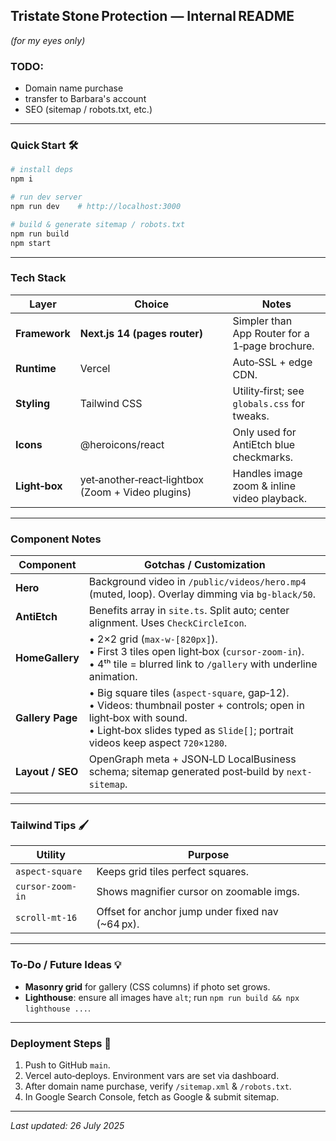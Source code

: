 ## Tristate Stone Protection — Internal README

*(for my eyes only)*

### TODO:

- Domain name purchase
- transfer to Barbara's account
- SEO (sitemap / robots.txt, etc.)

---

### Quick Start 🛠️

```bash
# install deps
npm i

# run dev server
npm run dev    # http://localhost:3000

# build & generate sitemap / robots.txt
npm run build
npm start
```

---

### Tech Stack

| Layer         | Choice                                            | Notes                                          |
|---------------|---------------------------------------------------|------------------------------------------------|
| **Framework** | **Next.js 14 (pages router)**                     | Simpler than App Router for a 1‑page brochure. |
| **Runtime**   | Vercel                                            | Auto‑SSL + edge CDN.                           |
| **Styling**   | Tailwind CSS                                      | Utility‑first; see `globals.css` for tweaks.   |
| **Icons**     | @heroicons/react                                  | Only used for AntiEtch blue checkmarks.        |
| **Light‑box** | yet‑another‑react‑lightbox (Zoom + Video plugins) | Handles image zoom & inline video playback.    |

---

### Component Notes

| Component        | Gotchas / Customization                                                                                                                                                                                   |
|------------------|-----------------------------------------------------------------------------------------------------------------------------------------------------------------------------------------------------------|
| **Hero**         | Background video in `/public/videos/hero.mp4` (muted, loop). Overlay dimming via `bg-black/50`.                                                                                                           |
| **AntiEtch**     | Benefits array in `site.ts`. Split auto; center alignment. Uses `CheckCircleIcon`.                                                                                                                        |
| **HomeGallery**  | • 2×2 grid (`max-w-[820px]`). <br>• First 3 tiles open light‑box (`cursor-zoom-in`). <br>• 4ᵗʰ tile = blurred link to `/gallery` with underline animation.                                                |
| **Gallery Page** | • Big square tiles (`aspect-square`, gap‑12). <br>• Videos: thumbnail poster + controls; open in light‑box with sound. <br>• Light‑box slides typed as `Slide[]`; portrait videos keep aspect `720×1280`. |
| **Layout / SEO** | OpenGraph meta + JSON‑LD LocalBusiness schema; sitemap generated post‑build by `next-sitemap`.                                                                                                            |

---

### Tailwind Tips 🖌️

| Utility          | Purpose                                           |
|------------------|---------------------------------------------------|
| `aspect-square`  | Keeps grid tiles perfect squares.                 |
| `cursor-zoom-in` | Shows magnifier cursor on zoomable imgs.          |
| `scroll-mt-16`   | Offset for anchor jump under fixed nav (\~64 px). |

---

### To‑Do / Future Ideas 💡

* **Masonry grid** for gallery (CSS columns) if photo set grows.
* **Lighthouse**: ensure all images have `alt`; run `npm run build && npx lighthouse ...`.

---

### Deployment Steps 🚀

1. Push to GitHub `main`.
2. Vercel auto‑deploys. Environment vars are set via dashboard.
3. After domain name purchase, verify `/sitemap.xml` & `/robots.txt`.
4. In Google Search Console, fetch as Google & submit sitemap.

---

*Last updated: 26 July 2025*
